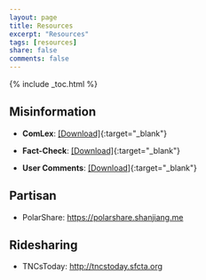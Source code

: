 ```yaml
---
layout: page
title: Resources
excerpt: "Resources"
tags: [resources]
share: false
comments: false 
---
```


{% include _toc.html %}

## Misinformation

* **ComLex**: [\[Download\]](ComLex.csv){:target="_blank"}

* **Fact-Check**: [\[Download\]](factchecks.csv){:target="_blank"}

* **User Comments**: [\[Download\]](comments){:target="_blank"}

## Partisan

* PolarShare: https://polarshare.shanjiang.me

## Ridesharing

* TNCsToday: http://tncstoday.sfcta.org
